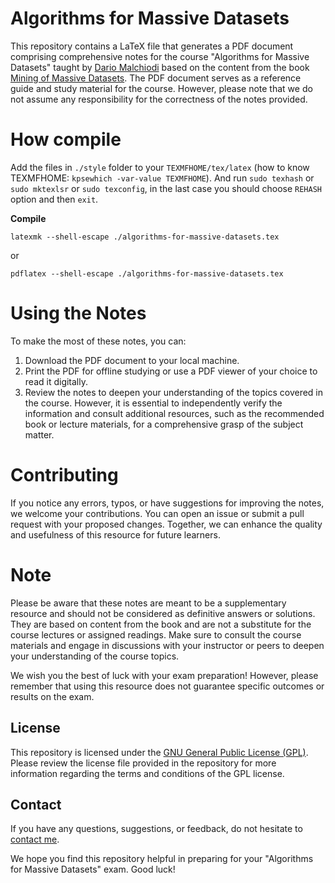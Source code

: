 # Algorithms for Massive Datasets

This repository contains a LaTeX file that generates a PDF document comprising comprehensive notes for the course "Algorithms for Massive Datasets" taught by [Dario Malchiodi](https://malchiodi.di.unimi.it/teaching/AMD/2022-23/it) based on the content from the book [Mining of Massive Datasets](http://www.mmds.org/). The PDF document serves as a reference guide and study material for the course. However, please note that we do not assume any responsibility for the correctness of the notes provided.

# How compile

Add the files in `./style` folder to your `TEXMFHOME/tex/latex` (how to know TEXMFHOME: `kpsewhich -var-value TEXMFHOME`).
And run `sudo texhash` or `sudo mktexlsr` or `sudo texconfig`, in the last case you should choose `REHASH` option and then `exit`.

**Compile**

`latexmk --shell-escape ./algorithms-for-massive-datasets.tex`

or

`pdflatex --shell-escape ./algorithms-for-massive-datasets.tex`

# Using the Notes
To make the most of these notes, you can:

1. Download the PDF document to your local machine.
2. Print the PDF for offline studying or use a PDF viewer of your choice to read it digitally.
3. Review the notes to deepen your understanding of the topics covered in the course. However, it is essential to independently verify the information and consult additional resources, such as the recommended book or lecture materials, for a comprehensive grasp of the subject matter.

# Contributing
If you notice any errors, typos, or have suggestions for improving the notes, we welcome your contributions. You can open an issue or submit a pull request with your proposed changes. Together, we can enhance the quality and usefulness of this resource for future learners.

# Note
Please be aware that these notes are meant to be a supplementary resource and should not be considered as definitive answers or solutions. They are based on content from the book and are not a substitute for the course lectures or assigned readings. Make sure to consult the course materials and engage in discussions with your instructor or peers to deepen your understanding of the course topics.

We wish you the best of luck with your exam preparation! However, please remember that using this resource does not guarantee specific outcomes or results on the exam.

## License

This repository is licensed under the [GNU General Public License (GPL)](https://www.gnu.org/licenses/gpl-3.0.html). Please review the license file provided in the repository for more information regarding the terms and conditions of the GPL license.

## Contact

If you have any questions, suggestions, or feedback, do not hesitate to [contact me](https://federicobruzzone.github.io/).

We hope you find this repository helpful in preparing for your "Algorithms for Massive Datasets" exam. Good luck!

